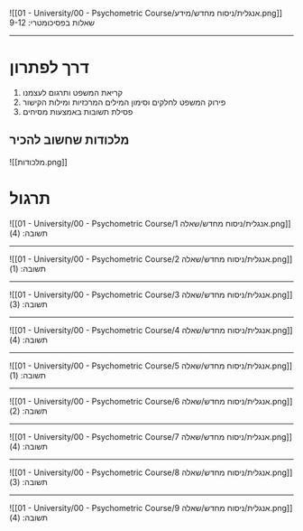 ![[01 - University/00 - Psychometric Course/אנגלית/ניסוח מחדש/מידע.png]]
שאלות בפסיכומטרי: 9-12
***
# דרך לפתרון
1. קריאת המשפט ותרגום לעצמנו
2. פירוק המשפט לחלקים וסימון המילים המרכזיות ומילות הקישור
3. פסילת תשובות באמצעות מסיחים
## מלכודות שחשוב להכיר
![[מלכודות.png]]


# תרגול
![[01 - University/00 - Psychometric Course/אנגלית/ניסוח מחדש/שאלה 1.png]]
תשובה: (4)
***
![[01 - University/00 - Psychometric Course/אנגלית/ניסוח מחדש/שאלה 2.png]]
תשובה: (1)
***
![[01 - University/00 - Psychometric Course/אנגלית/ניסוח מחדש/שאלה 3.png]]
תשובה: (3)
***
![[01 - University/00 - Psychometric Course/אנגלית/ניסוח מחדש/שאלה 4.png]]
תשובה: (4)
***
![[01 - University/00 - Psychometric Course/אנגלית/ניסוח מחדש/שאלה 5.png]]
תשובה: (1)
***
![[01 - University/00 - Psychometric Course/אנגלית/ניסוח מחדש/שאלה 6.png]]
תשובה: (2)
***
![[01 - University/00 - Psychometric Course/אנגלית/ניסוח מחדש/שאלה 7.png]]
תשובה: (4)
***
![[01 - University/00 - Psychometric Course/אנגלית/ניסוח מחדש/שאלה 8.png]]
תשובה: (3)
***
![[01 - University/00 - Psychometric Course/אנגלית/ניסוח מחדש/שאלה 9.png]]
תשובה: (4)